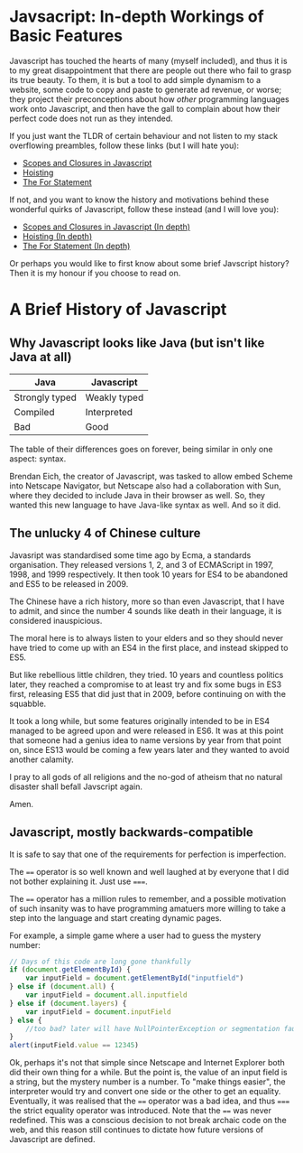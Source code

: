 # Javsacript: In-depth Workings of Basic Features
Javascript has touched the hearts of many (myself included), and thus it is to my great disappointment that there are people out there who fail to grasp its true beauty. To them, it is but a tool to add simple dynamism to a website, some code to copy and paste to generate ad revenue, or worse; they project their preconceptions about how _other_ programming languages work onto Javascript, and then have the gall to complain about how their perfect code does not run as they intended. 

If you just want the TLDR of certain behaviour and not listen to my stack overflowing preambles, follow these links (but I will hate you): 
- [Scopes and Closures in Javascript](scopesclosures.html)
- [Hoisting](hoisting.html)
- [The For Statement](for.html)

If not, and you want to know the history and motivations behind these wonderful quirks of Javascript, follow these instead (and I will love you):

- [Scopes and Closures in Javascript (In depth)](indepth/scopesclosures.html)
- [Hoisting (In depth)](indepth/hoisting.html)
- [The For Statement (In depth)](indepth/for.html)

Or perhaps you would like to first know about some brief Javscript history? Then it is my honour if you choose to read on.
# A Brief History of Javascript 
## Why Javascript looks like Java (but isn't like Java at all)


| Java          | Javascript    |
| ------------- |---------------|
| Strongly typed | Weakly typed  |
| Compiled      | Interpreted   |
| Bad           | Good          |

The table of their differences goes on forever, being similar in only one aspect: syntax. 

Brendan Eich, the creator of Javascript, was tasked to allow embed Scheme into Netscape Navigator, but Netscape also had a collaboration with Sun, where they decided to include Java in their browser as well. So, they wanted this new language to have Java-like syntax as well. And so it did.

## The unlucky 4 of Chinese culture

Javasript was standardised some time ago by Ecma, a standards organisation. They released versions 1, 2, and 3 of ECMAScript in 1997, 1998, and 1999 respectively. It then took 10 years for ES4 to be abandoned and ES5 to be released in 2009. 

The Chinese have a rich history, more so than even Javascript, that I have to admit, and since the number 4 sounds like death in their language, it is considered inauspicious. 

The moral here is to always listen to your elders and so they should never have tried to come up with an ES4 in the first place, and instead skipped to ES5.

But like rebellious little children, they tried. 10 years and countless politics later, they reached a compromise to at least try and fix some bugs in ES3 first, releasing ES5 that did just that in 2009, before continuing on with the squabble.

It took a long while, but some features originally intended to be in ES4 managed to be agreed upon and were released in ES6. It was at this point that someone had a genius idea to name versions by year from that point on, since ES13 would be coming a few years later and they wanted to avoid another calamity. 

I pray to all gods of all religions and the no-god of atheism that no natural disaster shall befall Javscript again.

Amen.

## Javascript, mostly backwards-compatible

It is safe to say that one of the requirements for perfection is imperfection. 

The `==` operator is so well known and well laughed at by everyone that I did not bother explaining it. Just use `===`. 

The `==` operator has a million rules to remember, and a possible motivation of such insanity was to have programming amatuers more willing to take a step into the language and start creating dynamic pages.

For example, a simple game where a user had to guess the mystery number:

```javascript
// Days of this code are long gone thankfully
if (document.getElementById) {
    var inputField = document.getElementById("inputfield")
} else if (document.all) {
    var inputField = document.all.inputfield
} else if (document.layers) {
    var inputField = document.inputField
} else {
    //too bad? later will have NullPointerException or segmentation fault.
}
alert(inputField.value == 12345)
```

Ok, perhaps it's not that simple since Netscape and Internet Explorer both did their own thing for a while. But the point is, the value of an input field is a string, but the mystery number is a number. To "make things easier", the interpreter would try and convert one side or the other to get an equality. Eventually, it was realised that the `==` operator was a bad idea, and thus `===` the strict equality operator was introduced. Note that the `==` was never redefined. This was a conscious decision to not break archaic code on the web, and this reason still continues to dictate how future versions of Javascript are defined.






